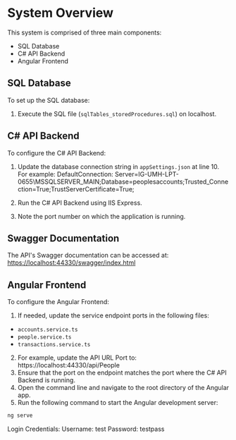 # System Overview

This system is comprised of three main components:
- SQL Database
- C# API Backend
- Angular Frontend

## SQL Database

To set up the SQL database:
1. Execute the SQL file (`sqlTables_storedProcedures.sql`) on localhost.

## C# API Backend

To configure the C# API Backend:
1. Update the database connection string in `appSettings.json` at line 10. For example: DefaultConnection: Server=IG-UMH-LPT-0655\MSSQLSERVER_MAIN;Database=peoplesaccounts;Trusted_Connection=True;TrustServerCertificate=True;
  
2. Run the C# API Backend using IIS Express.
3. Note the port number on which the application is running.

## Swagger Documentation

The API's Swagger documentation can be accessed at:  
[https://localhost:44330/swagger/index.html](https://localhost:44330/swagger/index.html)

## Angular Frontend

To configure the Angular Frontend:
1. If needed, update the service endpoint ports in the following files:
- `accounts.service.ts`
- `people.service.ts`
- `transactions.service.ts`

2. For example, update the API URL Port to:
https://localhost:44330/api/People
3. Ensure that the port on the endpoint matches the port where the C# API Backend is running.
4. Open the command line and navigate to the root directory of the Angular app.
5. Run the following command to start the Angular development server:

```bash
ng serve
```

Login Credentials:
Username: test
Password: testpass

